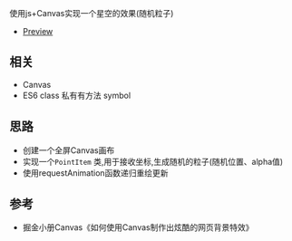 使用js+Canvas实现一个星空的效果(随机粒子)  
- [Preview](https://leoooy.github.io/CanvasDemo/)
## 相关
- Canvas
- ES6 class 私有有方法 symbol

## 思路
- 创建一个全屏Canvas画布
- 实现一个``` PointItem ``` 类,用于接收坐标,生成随机的粒子(随机位置、alpha值)
- 使用requestAnimation函数递归重绘更新

## 参考
- 掘金小册Canvas《如何使用Canvas制作出炫酷的网页背景特效》
